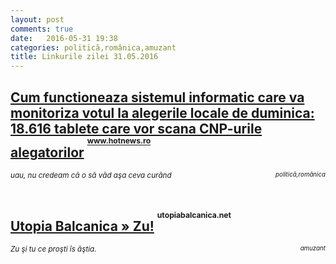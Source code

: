 ```yaml
---
layout: post
comments: true
date:   2016-05-31 19:38
categories: politică,românica,amuzant
title: Linkurile zilei 31.05.2016
---
```


## [Cum functioneaza sistemul informatic care va monitoriza votul la alegerile locale de duminica: 18.616 tablete care vor scana CNP-urile alegatorilor](http://www.hotnews.ro/stiri-alegeri_locale_2016_bucuresti-21042902-video-cum-functioneaza-sistemul-informatic-care-monitoriza-votul-alegerile-locale-duminica-18-616-tablete-care-vor-scana-cnp-urile-alegatorilor.htm) <sup><sup><sup>www.hotnews.ro</sup></sup></sup>  
<span style="float: left;" ><sup>_uau, nu credeam că o să văd aşa ceva curând_</sup></span><span style="float: right;" ><sup><sup>_politică,românica_</sup></sup></span>
<br/>
<br/>

## [Utopia Balcanica » Zu!](http://utopiabalcanica.net/2016/05/31/zu/) <sup><sup><sup>utopiabalcanica.net</sup></sup></sup>  
<span style="float: left;" ><sup>_Zu şi tu ce proşti îs ăştia._</sup></span><span style="float: right;" ><sup><sup>_amuzant_</sup></sup></span>
<br/>
